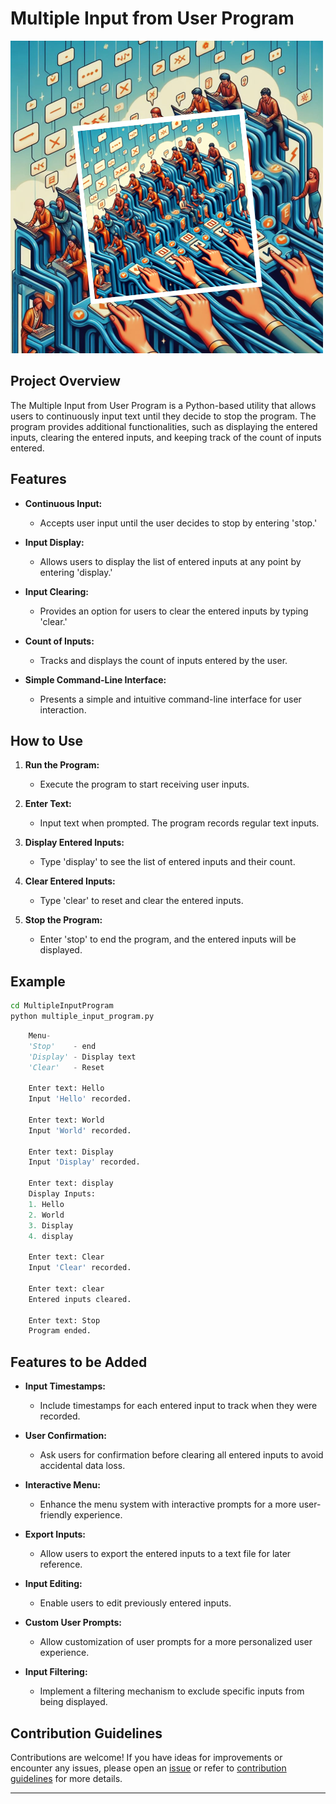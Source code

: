 # Multiple Input from User Program

![multiple input](../../assets/images/readme_images/multiple_input.png)

## Project Overview

The Multiple Input from User Program is a Python-based utility that allows users to continuously input text until they decide to stop the program. The program provides additional functionalities, such as displaying the entered inputs, clearing the entered inputs, and keeping track of the count of inputs entered.

## Features

- **Continuous Input:**

  - Accepts user input until the user decides to stop by entering 'stop.'

- **Input Display:**

  - Allows users to display the list of entered inputs at any point by entering 'display.'

- **Input Clearing:**

  - Provides an option for users to clear the entered inputs by typing 'clear.'

- **Count of Inputs:**

  - Tracks and displays the count of inputs entered by the user.

- **Simple Command-Line Interface:**
  - Presents a simple and intuitive command-line interface for user interaction.

## How to Use

1. **Run the Program:**

   - Execute the program to start receiving user inputs.

2. **Enter Text:**

   - Input text when prompted. The program records regular text inputs.

3. **Display Entered Inputs:**

   - Type 'display' to see the list of entered inputs and their count.

4. **Clear Entered Inputs:**

   - Type 'clear' to reset and clear the entered inputs.

5. **Stop the Program:**
   - Enter 'stop' to end the program, and the entered inputs will be displayed.

## Example

```bash
cd MultipleInputProgram
python multiple_input_program.py
```

```python
    Menu-
    'Stop'    - end
    'Display' - Display text
    'Clear'   - Reset

    Enter text: Hello
    Input 'Hello' recorded.

    Enter text: World
    Input 'World' recorded.

    Enter text: Display
    Input 'Display' recorded.

    Enter text: display
    Display Inputs:
    1. Hello
    2. World
    3. Display
    4. display

    Enter text: Clear
    Input 'Clear' recorded.

    Enter text: clear
   	Entered inputs cleared.

    Enter text: Stop
   	Program ended.
```

## Features to be Added

- **Input Timestamps:**

  - Include timestamps for each entered input to track when they were recorded.

- **User Confirmation:**

  - Ask users for confirmation before clearing all entered inputs to avoid accidental data loss.

- **Interactive Menu:**

  - Enhance the menu system with interactive prompts for a more user-friendly experience.

- **Export Inputs:**

  - Allow users to export the entered inputs to a text file for later reference.

- **Input Editing:**

  - Enable users to edit previously entered inputs.

- **Custom User Prompts:**

  - Allow customization of user prompts for a more personalized user experience.

- **Input Filtering:**
  - Implement a filtering mechanism to exclude specific inputs from being displayed.

## Contribution Guidelines

Contributions are welcome! If you have ideas for improvements or encounter any issues, please open an [issue](https://github.com/vrm-piyush/Python-Projects/issues/new/choose) or refer to [contribution guidelines](../../CONTRIBUTING.md) for more details.

---
